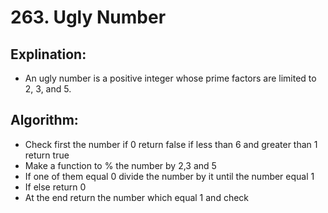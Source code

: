 # 263. Ugly Number

 ## Explination:
  - An ugly number is a positive integer whose prime factors are limited to 2, 3, and 5.

 ## Algorithm:
  - Check first the number if 0 return false if less than 6 and greater than 1 return true
  - Make a function to % the number by 2,3 and 5
  - If one of them equal 0 divide the number by it until the number equal 1 
  - If else return 0
  - At the end return the number which equal 1 and check
 
 
